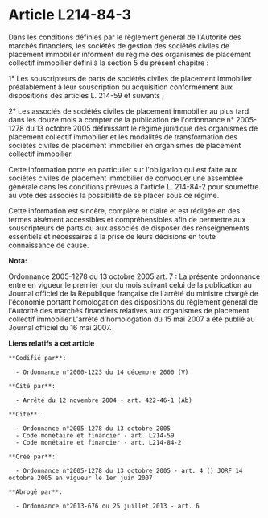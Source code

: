 # Article L214-84-3

Dans les conditions définies par le règlement général de l'Autorité des marchés financiers, les sociétés de gestion des
sociétés civiles de placement immobilier informent du régime des organismes de placement collectif immobilier défini à la
section 5 du présent chapitre :

1° Les souscripteurs de parts de sociétés civiles de placement immobilier préalablement à leur souscription ou acquisition
conformément aux dispositions des articles L. 214-59 et suivants ;

2° Les associés de sociétés civiles de placement immobilier au plus tard dans les douze mois à compter de la publication de
l'ordonnance n° 2005-1278 du 13 octobre 2005 définissant le régime juridique des organismes de placement collectif immobilier
et les modalités de transformation des sociétés civiles de placement immobilier en organismes de placement collectif
immobilier.

Cette information porte en particulier sur l'obligation qui est faite aux sociétés civiles de placement immobilier de
convoquer une assemblée générale dans les conditions prévues à l'article L. 214-84-2 pour soumettre au vote des associés la
possibilité de se placer sous ce régime.

Cette information est sincère, complète et claire et est rédigée en des termes aisément accessibles et compréhensibles afin
de permettre aux souscripteurs de parts ou aux associés de disposer des renseignements essentiels et nécessaires à la prise
de leurs décisions en toute connaissance de cause.

**Nota:**

Ordonnance 2005-1278 du 13 octobre 2005 art. 7 : La présente ordonnance entre en vigueur le premier jour du mois suivant
celui de la publication au Journal officiel de la République française de l'arrêté du ministre chargé de l'économie portant
homologation des dispositions du règlement général de l'Autorité des marchés financiers relatives aux organismes de placement
collectif immobilier.L'arrêté d'homologation du 15 mai 2007 a été publié au Journal officiel du 16 mai 2007.

**Liens relatifs à cet article**

	**Codifié par**:

	  - Ordonnance n°2000-1223 du 14 décembre 2000 (V)

	**Cité par**:

	  - Arrêté du 12 novembre 2004 - art. 422-46-1 (Ab)

	**Cite**:

	  - Ordonnance n°2005-1278 du 13 octobre 2005
	  - Code monétaire et financier - art. L214-59
	  - Code monétaire et financier - art. L214-84-2

	**Créé par**:

	  - Ordonnance n°2005-1278 du 13 octobre 2005 - art. 4 () JORF 14 octobre 2005 en vigueur le 1er juin 2007

	**Abrogé par**:

	  - Ordonnance n°2013-676 du 25 juillet 2013 - art. 6

